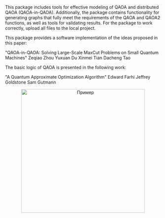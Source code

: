 This package includes tools for effective modeling of QAOA and distributed QAOA (QAOA-in-QAOA). Additionally, the package contains functionality for generating graphs that fully meet the requirements of the QAOA and QAOA2 functions, as well as tools for validating results. For the package to work correctly, upload all files to the local project.

This package provides a software implementation of the ideas proposed in this paper:

"QAOA-in-QAOA: Solving Large-Scale MaxCut Problems on Small Quantum Machines"
Zeqiao Zhou
Yuxuan Du
Xinmei Tian
Dacheng Tao

The basic logic of QAOA is presented in the following work:

"A Quantum Approximate Optimization Algorithm"
Edward Farhi
Jeffrey Goldstone
Sam Gutmann

<center>
  <img src="QAOA_pic" alt="Пример" width="400"/>
</center>



